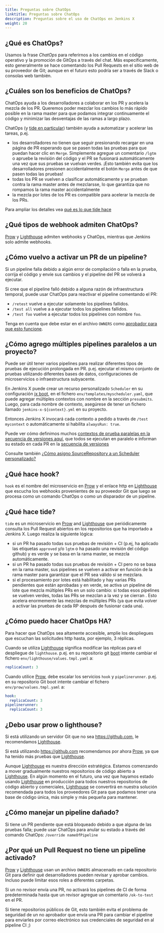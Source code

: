 ```yaml
---
title: Preguntas sobre ChatOps
linktitle: Preguntas sobre ChatOps
description: Preguntas sobre el uso de ChatOps en Jenkins X
weight: 20
---
```


## ¿Qué es ChatOps?

Usamos la frase _ChatOps_ para referirnos a los cambios en el código operativo y la promoción de GitOps a través del chat. Más específicamente, esto generalmente se hace comentando los Pull Requests en el sitio web de su proveedor de Git; aunque en el futuro esto podría ser a través de Slack o consolas web también.

## ¿Cuáles son los beneficios de ChatOps?

ChatOps ayuda a los desarrolladores a colaborar en los PR y acelera la mezcla de los PR. Queremos poder mezclar los cambios lo más rápido posible en la rama master para que podamos integrar continuamente el código y minimizar las desventajas de las ramas a largo plazo.

ChatOps (y [tide en particular](#qué-hace-hook)) también ayuda a automatizar y acelerar las tareas, p.ej.

* los desarrolladores no tienen que seguir presionando recargar en una página de PR esperando que se pasen todas las pruebas para que puedan hacer clic en `Merge`. Simplemente agregue un comentario `/lgtm` o apruebe la revisión del código y el PR se fusionará automáticamente una vez que sus pruebas se vuelvan verdes. ¡Esto también evita que los desarrolladores presionen accidentalmente el botón `Merge` antes de que pasen todas las pruebas!
* todas los PR se vuelven a clasificar automáticamente y se prueban contra la rama master antes de mezclarsse, lo que garantiza que no rompamos la rama master accidentalmente
* la mezcla por lotes de los PR es compatible para acelerar la mezcla de los PRs.

Para ampliar los detalles vea [qué es lo que tide hace](#qué-hace-hook)

## ¿Qué tipos de webhook admiten ChatOps?

[Prow](/docs/reference/components/prow/) y [Lighthouse](/architecture/lighthouse/) admiten webhooks y ChatOps, mientras que Jenkins solo admite webhooks.

## ¿Cómo vuelvo a activar un PR de un pipeline?

Si un pipeline falla debido a algún error de compilación o falla en la prueba, corrija el código y envíe sus cambios y el pipeline del PR se volverá a ejecutar.

Si cree que el pipeline falló debido a alguna razón de infraestructura temporal, puede usar ChatOps para reactivar el pipeline comentando el PR:

* `/retest` vuelve a ejecutar solamente los pipelines fallidos.
* `/test all` vuelve a a ejecutar todos los pipelines fallidos.
* `/test foo` vuelve a ejecutar todos los pipelines con nombre `foo`.

Tenga en cuenta que debe estar en el archivo `OWNERS` como [aprobador para que esto funcione](#por-qué-un-pull-request-no-tiene-un-pipeline-activado).

## ¿Cómo agrego múltiples pipelines paralelos a un proyecto?

Puede ser útil tener varios pipelines para realizar diferentes tipos de pruebas de ejecución prolongada en PR. p.ej. ejecutar el mismo conjunto de pruebas utilizando diferentes bases de datos, configuraciones de microservicios o infraestructura subyacente.

En Jenkins X puede crear un recurso personalizado `Scheduler` en su configuración [jx boot](/es/docs/getting-started/setup/boot/), en el fichero `env/templates/myscheduler.yaml`, que puede agregar múltiples contextos con nombre en la sección `presubmits`. Luego, para cada nombre de contexto, asegúrese de tener un fichero llamado `jenkins-x-${context}.yml` en su proyecto.

Entonces Jenkins X invocará cada contexto a pedido a través de `/test mycontext` o automáticamente si habilita `alwaysRun: true`.

Puede ver cómo definimos muchos [contextos de prueba paralelas en la secuencia de versiones aquí](https://github.com/jenkins-x/environment-tekton-weasel-dev/blob/f377a72498282de9ee49b807b4d5ba74321a4fab/env/templates/jx-versions-scheduler.yaml#L18), que todos se ejecutan en paralelo e informan su estado en cada PR en la [secuencia de versiones](/es/about/concepts/version-stream/)

Consulte también [¿Cómo asigno SourceRepository a un Scheduler personalizado?](/docs/resources/faq/boot/#how-do-i-map-sourcerepository-to-a-custom-scheduler)

## ¿Qué hace hook?

`hook` es el nombre del microservicio en [Prow](/docs/reference/components/prow/) y el enlace http en [Lighthouse](/architecture/lighthouse/) que escucha los webhooks provenientes de su proveedor Git que luego se procesa como un comando ChatOps o como un disparador de un pipeline.

## ¿Qué hace tide?

`tide` es un microservicio en [Prow](/docs/reference/components/prow/) and [Lighthouse](/architecture/lighthouse/) que periódicamente consulta los Pull Request abiertos en los repositorios que ha importado a Jenkins X. Luego realiza la siguiente lógica:

* si un PR ha pasado todas sus pruebas de revisión + CI (p.ej, ha aplicado las etiquetas `approved` y/o `lgtm` o ha pasado una revisión del código github) y es verde y se basa en la rama master, se mezcla automáticamente.
* si un PR ha pasado todas sus pruebas de revisión + CI pero no se basa en la rama master, sus pipelines se vuelven a activar en función de la rama master para garantizar que el PR sea válido si se mezclara.
* si el procesamiento por lotes está habilitado y hay varias PRs pendientes que están aprobadas y en verde, se activa un pipeline de lote que mezcla múltiples PRs en un solo cambio: si todas esos pipelines se vuelven verdes, todas las PRs se mezclan a la vez y se cierran . Esto acelera enormemente las mezclas de múltiples PRs (ya que evita volver a activar las pruebas de cada RP después de fusionar cada una).

## ¿Cómo puedo hacer ChatOps HA?

Para hacer que ChatOps sea altamente accesible, amplíe los despliegues que escuchan las solicitudes http hasta, por ejemplo, 3 réplicas.

Cuando se utiliza [Lighthouse](/architecture/lighthouse/) significa modificar las réplicas para el despliegue de `lighthouse`. p.ej. en su repositorio git [boot](/es/docs/getting-started/setup/boot/) intente cambiar el fichero `env/lighthouse/values.tmpl.yaml` a:

```yaml
replicaCount: 3
```

Cuando utilice [Prow](/es/docs/reference/components/prow/), debe escalar los servicios `hook` y `pipelinerunner`. p.ej. en su repositorio Git boot intente cambiar el fichero `env/prow/values.tmpl.yaml` a:

```yaml
hook:
  replicaCount: 3
pipelinerunner:
  replicaCount: 3
```

## ¿Debo usar prow o lighthouse?

Si está utilizando un servidor Git que no sea https://github.com, le recomendamos [Lighthouse](/architecture/lighthouse/).

Si está utilizando https://github.com recomendamos por ahora [Prow](/docs/reference/components/prow/), ya que ha tenido más pruebas que [Lighthouse](/architecture/lighthouse/).

Aunque [Lighthouse](/architecture/lighthouse/) es nuestra dirección estratégica. Estamos comenzando a mover gradualmente nuestros repositorios de código abierto a [Lighthouse](/architecture/lighthouse/). En algún momento en el futuro, una vez que hayamos estado usando [Lighthouse](/architecture/lighthouse/) en producción para todos nuestros repositorios de código abierto y comerciales, [Lighthouse](/architecture/lighthouse/) se convertirá en nuestra solución recomendada para todos los proveedores Git para que podamos tener una base de código única, más simple y más pequeña para mantener.

## ¿Cómo manejar un pipeline dañado?

Si tiene un PR pendiente que está bloqueado debido a que alguna de las pruebas falla; puede usar ChatOps para anular su estado a través del comando ChatOps: `/override nameOfPipeline`

## ¿Por qué un Pull Request no tiene un pipeline activado?

[Prow](/docs/reference/components/prow/) y [Lighthouse](/architecture/lighthouse/) usan un archivo `OWNERS` almacenado en cada repositorio Git para definir qué desarrolladores pueden revisar y aprobar cambios. Incluso puede limitar esos roles a diferentes carpetas.

Si un no revisor envía una PR, no activará los pipelines de CI de forma predeterminada hasta que un revisor agregue un comentario `/ok-to-test` en el PR.

Si tiene repositorios públicos de Git, esto también evita el problema de seguridad de un no aprobador que envía una PR para cambiar el pipeline para enviarles por correo electrónico sus credenciales de seguridad en al pipeline CI ;)